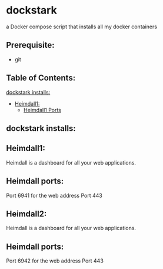 # dockstark
a Docker compose script that installs all my docker containers 


## Prerequisite:
 - git


## Table of Contents:

[dockstark installs:](#dockstark-installs:)
 - [Heimdall1:](#Heimdall1)
    - [Heimdall1 Ports](#heimdall-ports)









## dockstark installs:

## Heimdall1:

Heimdall is a dashboard for all your web applications.

## Heimdall ports:

Port 6941 for the web address
Port 443

## Heimdall2:

Heimdall is a dashboard for all your web applications.

## Heimdall ports:

Port 6942 for the web address
Port 443

